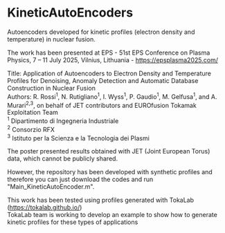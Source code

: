 # KineticAutoEncoders
Autoencoders developed for kinetic profiles (electron density and temperature) in nuclear fusion.  

The work has been presented at EPS - 51st EPS Conference on Plasma Physics, 7 – 11 July 2025, Vilnius, Lithuania - https://epsplasma2025.com/  

Title: Application of Autoencoders to Electron Density and Temperature Profiles for Denoising, Anomaly Detection and Automatic Database Construction in Nuclear Fusion  
Authors: R. Rossi<sup>1</sup>, N. Rutigliano<sup>1</sup>, I. Wyss<sup>1</sup>, P. Gaudio<sup>1</sup>, M. Gelfusa<sup>1</sup>, and A. Murari<sup>2,3</sup>, on behalf of JET contributors and EUROfusion Tokamak Exploitation Team  
<sup>1</sup> Dipartimento di Ingegneria Industriale   
<sup>2</sup> Consorzio RFX  
<sup>3</sup> Istituto per la Scienza e la Tecnologia dei Plasmi  

The poster presented results obtained with JET (Joint European Torus) data, which cannot be publicly shared.   

However, the repository has been developed with synthetic profiles and therefore you can just download the codes and run "Main_KineticAutoEncoder.m".   

This work has been tested using profiles generated with TokaLab (https://tokalab.github.io/)  
TokaLab team is working to develop an example to show how to generate kinetic profiles for these types of applications
